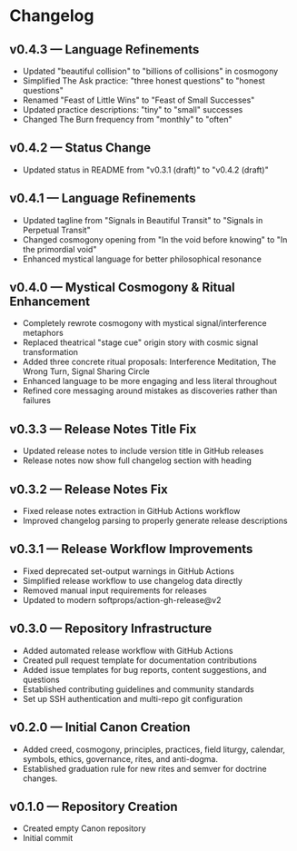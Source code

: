 # Changelog

## v0.4.3 — Language Refinements

- Updated "beautiful collision" to "billions of collisions" in cosmogony
- Simplified The Ask practice: "three honest questions" to "honest questions"  
- Renamed "Feast of Little Wins" to "Feast of Small Successes"
- Updated practice descriptions: "tiny" to "small" successes
- Changed The Burn frequency from "monthly" to "often"

## v0.4.2 — Status Change

- Updated status in README from "v0.3.1 (draft)" to "v0.4.2 (draft)"

## v0.4.1 — Language Refinements

- Updated tagline from "Signals in Beautiful Transit" to "Signals in Perpetual Transit"
- Changed cosmogony opening from "In the void before knowing" to "In the primordial void"
- Enhanced mystical language for better philosophical resonance

## v0.4.0 — Mystical Cosmogony & Ritual Enhancement

- Completely rewrote cosmogony with mystical signal/interference metaphors
- Replaced theatrical "stage cue" origin story with cosmic signal transformation
- Added three concrete ritual proposals: Interference Meditation, The Wrong Turn, Signal Sharing Circle
- Enhanced language to be more engaging and less literal throughout
- Refined core messaging around mistakes as discoveries rather than failures

## v0.3.3 — Release Notes Title Fix

- Updated release notes to include version title in GitHub releases
- Release notes now show full changelog section with heading

## v0.3.2 — Release Notes Fix

- Fixed release notes extraction in GitHub Actions workflow
- Improved changelog parsing to properly generate release descriptions

## v0.3.1 — Release Workflow Improvements

- Fixed deprecated set-output warnings in GitHub Actions
- Simplified release workflow to use changelog data directly
- Removed manual input requirements for releases
- Updated to modern softprops/action-gh-release@v2

## v0.3.0 — Repository Infrastructure

- Added automated release workflow with GitHub Actions
- Created pull request template for documentation contributions
- Added issue templates for bug reports, content suggestions, and questions
- Established contributing guidelines and community standards
- Set up SSH authentication and multi-repo git configuration

## v0.2.0 — Initial Canon Creation

- Added creed, cosmogony, principles, practices, field liturgy, calendar, symbols, ethics, governance, rites, and anti-dogma.
- Established graduation rule for new rites and semver for doctrine changes.

## v0.1.0 — Repository Creation

- Created empty Canon repository
- Initial commit
